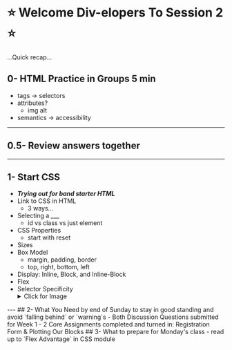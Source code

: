 # :star: Welcome **Div-elopers** To Session 2 :star:

...Quick recap...
## 0- HTML Practice in Groups 5 min
- tags -> selectors
- attributes?
  - img alt
- semantics -> accessibility
---
## 0.5- Review answers together
---
## 1- Start CSS
- ***Trying out for band starter HTML***
- Link to CSS in HTML
  - 3 ways...
- Selecting a ___
  - id vs class vs just element
- CSS Properties
  - start with reset
- Sizes 
- Box Model
  - margin, padding, border
  - top, right, bottom, left
- Display: Inline, Block, and Inline-Block
- Flex
- Selector Specificity<details>
    <summary> Click for Image </summary>
    <img src="css-specificity.gif" style="width: 70%">
</details>
---
## 2- What You Need by end of Sunday to stay in good standing and avoid `falling behind` or `warning`s
- Both Discussion Questions submitted for Week 1
- 2 Core Assignments completed and turned in: Registration Form & Plotting Our Blocks
## 3- What to prepare for Monday's class
- read up to `Flex Advantage` in CSS module
